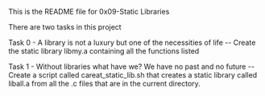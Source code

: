 This is the README file for 0x09-Static Libraries

There are two tasks in this project

Task 0 - A library is not a luxury but one of the necessities of life
 -- Create the static library libmy.a containing all the functions listed

Task 1 - Without libraries what have we? We have no past and no future
 -- Create a script called careat_static_lib.sh that creates a static
 library called liball.a from all the .c files that are in the current
 directory.
 